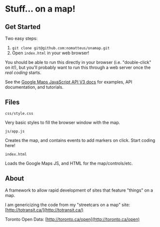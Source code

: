 Stuff... on a map!
==================

Get Started
-----------

Two easy steps:

1. `git clone git@github.com:nomatteus/onamap.git`
2. Open `index.html` in your web browser!

You should be able to run this directly in your browser (i.e.
"double-click" on it!), but you'll probably want to run this through a
web server once the _real coding_ starts.

See the [Google Maps JavaScript API V3
docs](http://code.google.com/apis/maps/documentation/javascript/) for
examples, API documentation, and tutorials.

Files
-----

`css/style.css`

Very basic styles to fill the browser window with the map.

`js/app.js`

Creates the map, and contains events to add markers on click. 
Start coding here!

`index.html`

Loads the Google Maps JS, and HTML for the map/controls/etc.

About
-----

A framework to allow rapid development of sites that feature "things" on a map.

I am genericizing the code from my "streetcars on a map" site:
[http://totransit.ca/](http://totransit.ca/)

Toronto Open Data:
[http://toronto.ca/open](http://toronto.ca/open)

